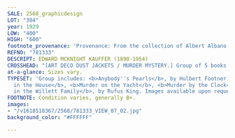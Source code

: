 ```yaml
---
SALE: 2568_graphicdesign
LOT: "304"
year: 1929
LOW: "400"
HIGH: "600"
footnote_provenance: 'Provenance: From the collection of Albert Albano.'
REFNO: "781333"
DESCRIPT: EDWARD MCKNIGHT KAUFFER (1890-1954)
CROSSHEAD: "[ART DECO DUST JACKETS / MURDER MYSTERY.] Group of 5 books. 1929-1932."
at-a-glance: Sizes vary.
TYPESET: 'Group includes: <b>Anybody''s Pearls</b>, by Hulbert Footner; and <b>Somewhere
  in the House</b>, <b>Murder on the Yacht</b>, <b>Murder by the Clock</b>, and <b>Murder
  in the Willett Family</b>, by Rufus King. Images available upon request.'
FOOTNOTE: Condition varies, generally B+.
images:
- "/v1618518367/2568/781333_VIEW_07_02.jpg"
background_color: "#FFFFFF"

---
```

